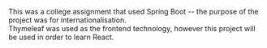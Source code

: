 This was a college assignment that used Spring Boot -- the purpose of the project was for internationalisation.  
Thymeleaf was used as the frontend technology, however this project will be used in order to learn React.  
